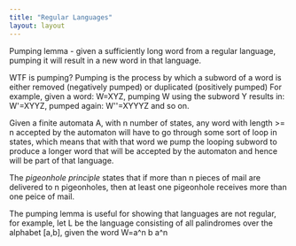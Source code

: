 ```yaml
---
title: "Regular Languages"
layout: layout
---
```


Pumping lemma - given a sufficiently long word from a regular language, pumping it will result in a new word in that language.

WTF is pumping? Pumping is the process by which a subword of a word is either removed (negatively pumped) or duplicated (positively pumped)
For example, given a word: W=XYZ, pumping W using the subword Y results in: W'=XYYZ, pumped again: W''=XYYYZ and so on.

Given a finite automata A, with n number of states, any word with length >= n accepted by the automaton will have to go through some sort of 
loop in states, which means that with that word we pump the looping subword to produce a longer word that will be accepted by the automaton
and hence will be part of that language.

The *pigeonhole principle* states that if more than n pieces of mail are delivered to n pigeonholes, then at least one pigeonhole receives 
more than one peice of mail.

The pumping lemma is useful for showing that languages are not regular, for example, let L be the language consisting of all palindromes
over the alphabet [a,b],  given the word W=a^n b a^n  
